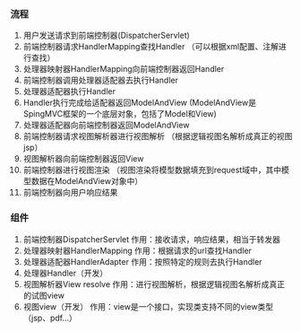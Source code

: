 ### 流程
1. 用户发送请求到前端控制器(DispatcherServlet)
2. 前端控制器请求HandlerMapping查找Handler
   （可以根据xml配置、注解进行查找）
3. 处理器映射器HandlerMapping向前端控制器返回Handler
4. 前端控制器调用处理器适配器去执行Handler
5. 处理器适配器执行Handler
6. Handler执行完成给适配器返回ModelAndView 
    (ModelAndView是SpingMVC框架的一个底层对象，包括了Model和View)
7. 处理器适配器向前端控制器返回ModelAndView
8. 前端控制器请求视图解析器进行视图解析
    （根据逻辑视图名解析成真正的视图jsp）
9. 视图解析器向前端控制器返回View
10. 前端控制器进行视图渲染
    （视图渲染将模型数据填充到request域中，其中模型数据在ModelAndView对象中）
11. 前端控制器向用户响应结果

### 组件
1. 前端控制器DispatcherServlet
    作用：接收请求，响应结果，相当于转发器
2. 处理器映射器HandlerMapping
    作用：根据请求的url查找Handler
3. 处理器适配器HandlerAdapter
    作用：按照特定的规则去执行Handler
4. 处理器Handler（开发）
4. 视图解析器View resolve
    作用：进行视图解析，根据逻辑视图名解析成真正的试图view
5. 视图view（开发）
    作用：view是一个接口，实现类支持不同的view类型（jsp、pdf...）


